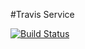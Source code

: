 #Travis Service

[![Build Status](https://travis-ci.org/chimela-caesar/travis.svg?branch=master)](https://travis-ci.org/chimela-caesar/travis)